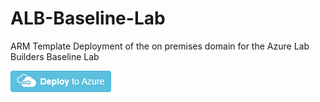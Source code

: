 # ALB-Baseline-Lab
ARM Template Deployment of the on premises domain for the Azure Lab Builders Baseline Lab




<a href="https://portal.azure.com/#create/Microsoft.Template/uri/https%3A%2F%2Fraw.githubusercontent.com%2Frandy2ner%2FALB-Baseline-Lab%2Fmaster%2FTest.json" target="_blank">
    <img src="https://raw.githubusercontent.com/Azure/azure-quickstart-templates/master/1-CONTRIBUTION-GUIDE/images/deploytoazure.png"/>
</a>
